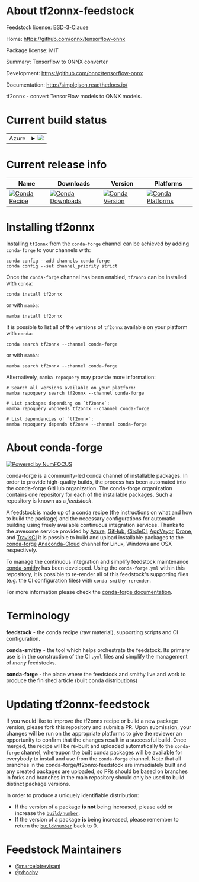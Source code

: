About tf2onnx-feedstock
=======================

Feedstock license: [BSD-3-Clause](https://github.com/conda-forge/tf2onnx-feedstock/blob/main/LICENSE.txt)

Home: https://github.com/onnx/tensorflow-onnx

Package license: MIT

Summary: Tensorflow to ONNX converter

Development: https://github.com/onnx/tensorflow-onnx

Documentation: http://simplejson.readthedocs.io/

tf2onnx - convert TensorFlow models to ONNX models.

Current build status
====================


<table>
    
  <tr>
    <td>Azure</td>
    <td>
      <details>
        <summary>
          <a href="https://dev.azure.com/conda-forge/feedstock-builds/_build/latest?definitionId=7779&branchName=main">
            <img src="https://dev.azure.com/conda-forge/feedstock-builds/_apis/build/status/tf2onnx-feedstock?branchName=main">
          </a>
        </summary>
        <table>
          <thead><tr><th>Variant</th><th>Status</th></tr></thead>
          <tbody><tr>
              <td>linux_64_numpy1.21python3.10.____cpython</td>
              <td>
                <a href="https://dev.azure.com/conda-forge/feedstock-builds/_build/latest?definitionId=7779&branchName=main">
                  <img src="https://dev.azure.com/conda-forge/feedstock-builds/_apis/build/status/tf2onnx-feedstock?branchName=main&jobName=linux&configuration=linux%20linux_64_numpy1.21python3.10.____cpython" alt="variant">
                </a>
              </td>
            </tr><tr>
              <td>linux_64_numpy1.21python3.8.____cpython</td>
              <td>
                <a href="https://dev.azure.com/conda-forge/feedstock-builds/_build/latest?definitionId=7779&branchName=main">
                  <img src="https://dev.azure.com/conda-forge/feedstock-builds/_apis/build/status/tf2onnx-feedstock?branchName=main&jobName=linux&configuration=linux%20linux_64_numpy1.21python3.8.____cpython" alt="variant">
                </a>
              </td>
            </tr><tr>
              <td>linux_64_numpy1.21python3.9.____cpython</td>
              <td>
                <a href="https://dev.azure.com/conda-forge/feedstock-builds/_build/latest?definitionId=7779&branchName=main">
                  <img src="https://dev.azure.com/conda-forge/feedstock-builds/_apis/build/status/tf2onnx-feedstock?branchName=main&jobName=linux&configuration=linux%20linux_64_numpy1.21python3.9.____cpython" alt="variant">
                </a>
              </td>
            </tr><tr>
              <td>linux_64_numpy1.23python3.11.____cpython</td>
              <td>
                <a href="https://dev.azure.com/conda-forge/feedstock-builds/_build/latest?definitionId=7779&branchName=main">
                  <img src="https://dev.azure.com/conda-forge/feedstock-builds/_apis/build/status/tf2onnx-feedstock?branchName=main&jobName=linux&configuration=linux%20linux_64_numpy1.23python3.11.____cpython" alt="variant">
                </a>
              </td>
            </tr><tr>
              <td>osx_64_numpy1.21python3.10.____cpython</td>
              <td>
                <a href="https://dev.azure.com/conda-forge/feedstock-builds/_build/latest?definitionId=7779&branchName=main">
                  <img src="https://dev.azure.com/conda-forge/feedstock-builds/_apis/build/status/tf2onnx-feedstock?branchName=main&jobName=osx&configuration=osx%20osx_64_numpy1.21python3.10.____cpython" alt="variant">
                </a>
              </td>
            </tr><tr>
              <td>osx_64_numpy1.21python3.8.____cpython</td>
              <td>
                <a href="https://dev.azure.com/conda-forge/feedstock-builds/_build/latest?definitionId=7779&branchName=main">
                  <img src="https://dev.azure.com/conda-forge/feedstock-builds/_apis/build/status/tf2onnx-feedstock?branchName=main&jobName=osx&configuration=osx%20osx_64_numpy1.21python3.8.____cpython" alt="variant">
                </a>
              </td>
            </tr><tr>
              <td>osx_64_numpy1.21python3.9.____cpython</td>
              <td>
                <a href="https://dev.azure.com/conda-forge/feedstock-builds/_build/latest?definitionId=7779&branchName=main">
                  <img src="https://dev.azure.com/conda-forge/feedstock-builds/_apis/build/status/tf2onnx-feedstock?branchName=main&jobName=osx&configuration=osx%20osx_64_numpy1.21python3.9.____cpython" alt="variant">
                </a>
              </td>
            </tr><tr>
              <td>osx_64_numpy1.23python3.11.____cpython</td>
              <td>
                <a href="https://dev.azure.com/conda-forge/feedstock-builds/_build/latest?definitionId=7779&branchName=main">
                  <img src="https://dev.azure.com/conda-forge/feedstock-builds/_apis/build/status/tf2onnx-feedstock?branchName=main&jobName=osx&configuration=osx%20osx_64_numpy1.23python3.11.____cpython" alt="variant">
                </a>
              </td>
            </tr><tr>
              <td>osx_arm64_numpy1.21python3.10.____cpython</td>
              <td>
                <a href="https://dev.azure.com/conda-forge/feedstock-builds/_build/latest?definitionId=7779&branchName=main">
                  <img src="https://dev.azure.com/conda-forge/feedstock-builds/_apis/build/status/tf2onnx-feedstock?branchName=main&jobName=osx&configuration=osx%20osx_arm64_numpy1.21python3.10.____cpython" alt="variant">
                </a>
              </td>
            </tr><tr>
              <td>osx_arm64_numpy1.21python3.8.____cpython</td>
              <td>
                <a href="https://dev.azure.com/conda-forge/feedstock-builds/_build/latest?definitionId=7779&branchName=main">
                  <img src="https://dev.azure.com/conda-forge/feedstock-builds/_apis/build/status/tf2onnx-feedstock?branchName=main&jobName=osx&configuration=osx%20osx_arm64_numpy1.21python3.8.____cpython" alt="variant">
                </a>
              </td>
            </tr><tr>
              <td>osx_arm64_numpy1.21python3.9.____cpython</td>
              <td>
                <a href="https://dev.azure.com/conda-forge/feedstock-builds/_build/latest?definitionId=7779&branchName=main">
                  <img src="https://dev.azure.com/conda-forge/feedstock-builds/_apis/build/status/tf2onnx-feedstock?branchName=main&jobName=osx&configuration=osx%20osx_arm64_numpy1.21python3.9.____cpython" alt="variant">
                </a>
              </td>
            </tr><tr>
              <td>osx_arm64_numpy1.23python3.11.____cpython</td>
              <td>
                <a href="https://dev.azure.com/conda-forge/feedstock-builds/_build/latest?definitionId=7779&branchName=main">
                  <img src="https://dev.azure.com/conda-forge/feedstock-builds/_apis/build/status/tf2onnx-feedstock?branchName=main&jobName=osx&configuration=osx%20osx_arm64_numpy1.23python3.11.____cpython" alt="variant">
                </a>
              </td>
            </tr>
          </tbody>
        </table>
      </details>
    </td>
  </tr>
</table>

Current release info
====================

| Name | Downloads | Version | Platforms |
| --- | --- | --- | --- |
| [![Conda Recipe](https://img.shields.io/badge/recipe-tf2onnx-green.svg)](https://anaconda.org/conda-forge/tf2onnx) | [![Conda Downloads](https://img.shields.io/conda/dn/conda-forge/tf2onnx.svg)](https://anaconda.org/conda-forge/tf2onnx) | [![Conda Version](https://img.shields.io/conda/vn/conda-forge/tf2onnx.svg)](https://anaconda.org/conda-forge/tf2onnx) | [![Conda Platforms](https://img.shields.io/conda/pn/conda-forge/tf2onnx.svg)](https://anaconda.org/conda-forge/tf2onnx) |

Installing tf2onnx
==================

Installing `tf2onnx` from the `conda-forge` channel can be achieved by adding `conda-forge` to your channels with:

```
conda config --add channels conda-forge
conda config --set channel_priority strict
```

Once the `conda-forge` channel has been enabled, `tf2onnx` can be installed with `conda`:

```
conda install tf2onnx
```

or with `mamba`:

```
mamba install tf2onnx
```

It is possible to list all of the versions of `tf2onnx` available on your platform with `conda`:

```
conda search tf2onnx --channel conda-forge
```

or with `mamba`:

```
mamba search tf2onnx --channel conda-forge
```

Alternatively, `mamba repoquery` may provide more information:

```
# Search all versions available on your platform:
mamba repoquery search tf2onnx --channel conda-forge

# List packages depending on `tf2onnx`:
mamba repoquery whoneeds tf2onnx --channel conda-forge

# List dependencies of `tf2onnx`:
mamba repoquery depends tf2onnx --channel conda-forge
```


About conda-forge
=================

[![Powered by
NumFOCUS](https://img.shields.io/badge/powered%20by-NumFOCUS-orange.svg?style=flat&colorA=E1523D&colorB=007D8A)](https://numfocus.org)

conda-forge is a community-led conda channel of installable packages.
In order to provide high-quality builds, the process has been automated into the
conda-forge GitHub organization. The conda-forge organization contains one repository
for each of the installable packages. Such a repository is known as a *feedstock*.

A feedstock is made up of a conda recipe (the instructions on what and how to build
the package) and the necessary configurations for automatic building using freely
available continuous integration services. Thanks to the awesome service provided by
[Azure](https://azure.microsoft.com/en-us/services/devops/), [GitHub](https://github.com/),
[CircleCI](https://circleci.com/), [AppVeyor](https://www.appveyor.com/),
[Drone](https://cloud.drone.io/welcome), and [TravisCI](https://travis-ci.com/)
it is possible to build and upload installable packages to the
[conda-forge](https://anaconda.org/conda-forge) [Anaconda-Cloud](https://anaconda.org/)
channel for Linux, Windows and OSX respectively.

To manage the continuous integration and simplify feedstock maintenance
[conda-smithy](https://github.com/conda-forge/conda-smithy) has been developed.
Using the ``conda-forge.yml`` within this repository, it is possible to re-render all of
this feedstock's supporting files (e.g. the CI configuration files) with ``conda smithy rerender``.

For more information please check the [conda-forge documentation](https://conda-forge.org/docs/).

Terminology
===========

**feedstock** - the conda recipe (raw material), supporting scripts and CI configuration.

**conda-smithy** - the tool which helps orchestrate the feedstock.
                   Its primary use is in the construction of the CI ``.yml`` files
                   and simplify the management of *many* feedstocks.

**conda-forge** - the place where the feedstock and smithy live and work to
                  produce the finished article (built conda distributions)


Updating tf2onnx-feedstock
==========================

If you would like to improve the tf2onnx recipe or build a new
package version, please fork this repository and submit a PR. Upon submission,
your changes will be run on the appropriate platforms to give the reviewer an
opportunity to confirm that the changes result in a successful build. Once
merged, the recipe will be re-built and uploaded automatically to the
`conda-forge` channel, whereupon the built conda packages will be available for
everybody to install and use from the `conda-forge` channel.
Note that all branches in the conda-forge/tf2onnx-feedstock are
immediately built and any created packages are uploaded, so PRs should be based
on branches in forks and branches in the main repository should only be used to
build distinct package versions.

In order to produce a uniquely identifiable distribution:
 * If the version of a package **is not** being increased, please add or increase
   the [``build/number``](https://docs.conda.io/projects/conda-build/en/latest/resources/define-metadata.html#build-number-and-string).
 * If the version of a package **is** being increased, please remember to return
   the [``build/number``](https://docs.conda.io/projects/conda-build/en/latest/resources/define-metadata.html#build-number-and-string)
   back to 0.

Feedstock Maintainers
=====================

* [@marcelotrevisani](https://github.com/marcelotrevisani/)
* [@xhochy](https://github.com/xhochy/)

